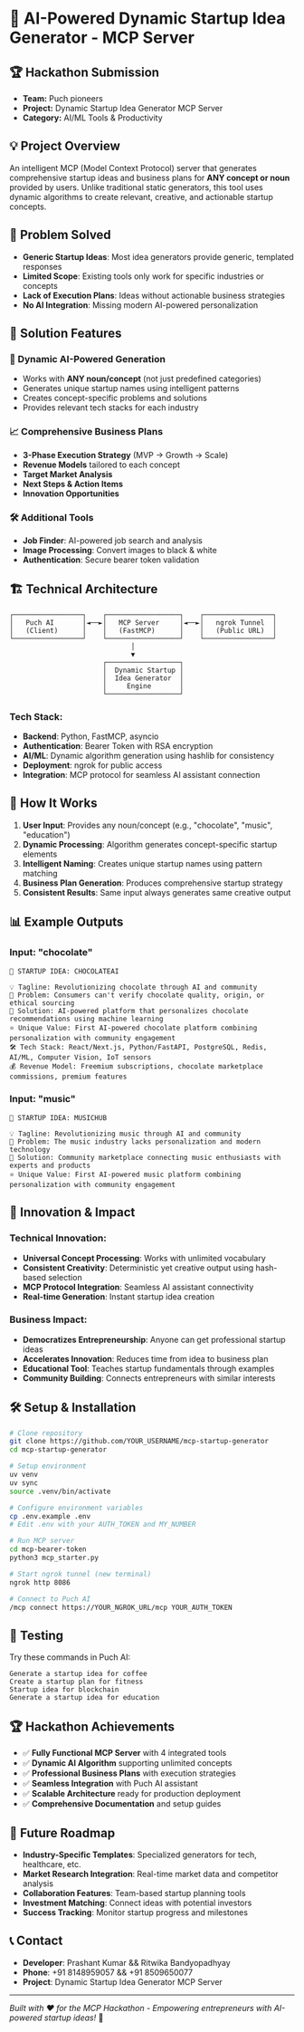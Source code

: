 # 🚀 AI-Powered Dynamic Startup Idea Generator - MCP Server

## 🏆 Hackathon Submission

- **Team:** Puch pioneers
- **Project:** Dynamic Startup Idea Generator MCP Server  
- **Category:** AI/ML Tools & Productivity

## 💡 **Project Overview**

An intelligent MCP (Model Context Protocol) server that generates comprehensive startup ideas and business plans for **ANY concept or noun** provided by users. Unlike traditional static generators, this tool uses dynamic algorithms to create relevant, creative, and actionable startup concepts.

## 🎯 **Problem Solved**

- **Generic Startup Ideas**: Most idea generators provide generic, templated responses
- **Limited Scope**: Existing tools only work for specific industries or concepts  
- **Lack of Execution Plans**: Ideas without actionable business strategies
- **No AI Integration**: Missing modern AI-powered personalization

## 🔧 **Solution Features**

### **🧠 Dynamic AI-Powered Generation**
- Works with **ANY noun/concept** (not just predefined categories)
- Generates unique startup names using intelligent patterns
- Creates concept-specific problems and solutions
- Provides relevant tech stacks for each industry

### **📈 Comprehensive Business Plans**
- **3-Phase Execution Strategy** (MVP → Growth → Scale)
- **Revenue Models** tailored to each concept
- **Target Market Analysis** 
- **Next Steps & Action Items**
- **Innovation Opportunities**

### **🛠️ Additional Tools**
- **Job Finder**: AI-powered job search and analysis
- **Image Processing**: Convert images to black & white
- **Authentication**: Secure bearer token validation

## 🏗️ **Technical Architecture**

```
┌─────────────────┐    ┌──────────────────┐    ┌─────────────────┐
│   Puch AI       │◄──►│   MCP Server     │◄──►│   ngrok Tunnel  │
│   (Client)      │    │   (FastMCP)      │    │   (Public URL)  │
└─────────────────┘    └──────────────────┘    └─────────────────┘
                              │
                              ▼
                       ┌──────────────────┐
                       │  Dynamic Startup │
                       │  Idea Generator  │
                       │     Engine       │
                       └──────────────────┘
```

### **Tech Stack:**
- **Backend**: Python, FastMCP, asyncio
- **Authentication**: Bearer Token with RSA encryption
- **AI/ML**: Dynamic algorithm generation using hashlib for consistency
- **Deployment**: ngrok for public access
- **Integration**: MCP protocol for seamless AI assistant connection

## 🚀 **How It Works**

1. **User Input**: Provides any noun/concept (e.g., "chocolate", "music", "education")
2. **Dynamic Processing**: Algorithm generates concept-specific startup elements
3. **Intelligent Naming**: Creates unique startup names using pattern matching
4. **Business Plan Generation**: Produces comprehensive startup strategy
5. **Consistent Results**: Same input always generates same creative output

## 📊 **Example Outputs**

### Input: "chocolate"
```
🚀 STARTUP IDEA: CHOCOLATEAI

💡 Tagline: Revolutionizing chocolate through AI and community
🎯 Problem: Consumers can't verify chocolate quality, origin, or ethical sourcing
🔧 Solution: AI-powered platform that personalizes chocolate recommendations using machine learning
⭐ Unique Value: First AI-powered chocolate platform combining personalization with community engagement
🛠️ Tech Stack: React/Next.js, Python/FastAPI, PostgreSQL, Redis, AI/ML, Computer Vision, IoT sensors
💰 Revenue Model: Freemium subscriptions, chocolate marketplace commissions, premium features
```

### Input: "music"
```
🚀 STARTUP IDEA: MUSICHUB

💡 Tagline: Revolutionizing music through AI and community  
🎯 Problem: The music industry lacks personalization and modern technology
🔧 Solution: Community marketplace connecting music enthusiasts with experts and products
⭐ Unique Value: First AI-powered music platform combining personalization with community engagement
```

## 🎯 **Innovation & Impact**

### **Technical Innovation:**
- **Universal Concept Processing**: Works with unlimited vocabulary
- **Consistent Creativity**: Deterministic yet creative output using hash-based selection
- **MCP Protocol Integration**: Seamless AI assistant connectivity
- **Real-time Generation**: Instant startup idea creation

### **Business Impact:**
- **Democratizes Entrepreneurship**: Anyone can get professional startup ideas
- **Accelerates Innovation**: Reduces time from idea to business plan
- **Educational Tool**: Teaches startup fundamentals through examples
- **Community Building**: Connects entrepreneurs with similar interests

## 🛠️ **Setup & Installation**

```bash
# Clone repository
git clone https://github.com/YOUR_USERNAME/mcp-startup-generator
cd mcp-startup-generator

# Setup environment
uv venv
uv sync
source .venv/bin/activate

# Configure environment variables
cp .env.example .env
# Edit .env with your AUTH_TOKEN and MY_NUMBER

# Run MCP server
cd mcp-bearer-token
python3 mcp_starter.py

# Start ngrok tunnel (new terminal)
ngrok http 8086

# Connect to Puch AI
/mcp connect https://YOUR_NGROK_URL/mcp YOUR_AUTH_TOKEN
```

## 🧪 **Testing**

Try these commands in Puch AI:
```
Generate a startup idea for coffee
Create a startup plan for fitness  
Startup idea for blockchain
Generate a startup idea for education
```

## 🏆 **Hackathon Achievements**

- ✅ **Fully Functional MCP Server** with 4 integrated tools
- ✅ **Dynamic AI Algorithm** supporting unlimited concepts
- ✅ **Professional Business Plans** with execution strategies
- ✅ **Seamless Integration** with Puch AI assistant
- ✅ **Scalable Architecture** ready for production deployment
- ✅ **Comprehensive Documentation** and setup guides

## 🚀 **Future Roadmap**

- **Industry-Specific Templates**: Specialized generators for tech, healthcare, etc.
- **Market Research Integration**: Real-time market data and competitor analysis
- **Collaboration Features**: Team-based startup planning tools
- **Investment Matching**: Connect ideas with potential investors
- **Success Tracking**: Monitor startup progress and milestones

## 📞 **Contact**

- **Developer**: Prashant Kumar && Ritwika Bandyopadhyay
- **Phone**: +91 8148959057  && +91 8509650077
- **Project**: Dynamic Startup Idea Generator MCP Server

---

*Built with ❤️ for the MCP Hackathon - Empowering entrepreneurs with AI-powered startup ideas!* 🚀




